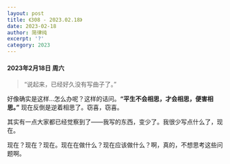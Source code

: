 ```yaml
---
layout: post
title: 《308 - 2023.02.18》
date: 2023-02-18
author: 简律纯
excerpt: '?'
category: 2023
---
```


#### 2023年2月18日 周六

>“说起来，已经好久没有写曲子了。”

好像确实是这样...怎么办呢？这样的诘问。__“平生不会相思，才会相思，便害相思。”__ 现在反倒是逆着相思了。窃喜，窃喜。

其实有一点大家都已经觉察到了——我写的东西，变少了。我很少写点什么了，现在。

现在？现在？现在。现在在做什么？现在应该做什么？啊，真的，不想思考这些问题啊。
